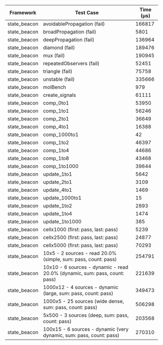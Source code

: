 | Framework | Test Case | Time (μs) |
| --- | --- | --- |
| state_beacon | avoidablePropagation (fail) | 166817 |
| state_beacon | broadPropagation (fail) | 5801 |
| state_beacon | deepPropagation (fail) | 136964 |
| state_beacon | diamond (fail) | 189476 |
| state_beacon | mux (fail) | 190945 |
| state_beacon | repeatedObservers (fail) | 52451 |
| state_beacon | triangle (fail) | 75758 |
| state_beacon | unstable (fail) | 335666 |
| state_beacon | molBench | 979 |
| state_beacon | create_signals | 61111 |
| state_beacon | comp_0to1 | 53950 |
| state_beacon | comp_1to1 | 56246 |
| state_beacon | comp_2to1 | 36649 |
| state_beacon | comp_4to1 | 16388 |
| state_beacon | comp_1000to1 | 42 |
| state_beacon | comp_1to2 | 46397 |
| state_beacon | comp_1to4 | 44686 |
| state_beacon | comp_1to8 | 43468 |
| state_beacon | comp_1to1000 | 39644 |
| state_beacon | update_1to1 | 5642 |
| state_beacon | update_2to1 | 3109 |
| state_beacon | update_4to1 | 1469 |
| state_beacon | update_1000to1 | 15 |
| state_beacon | update_1to2 | 2893 |
| state_beacon | update_1to4 | 1474 |
| state_beacon | update_1to1000 | 385 |
| state_beacon | cellx1000 (first: pass, last: pass) | 5239 |
| state_beacon | cellx2500 (first: pass, last: pass) | 24877 |
| state_beacon | cellx5000 (first: pass, last: pass) | 70293 |
| state_beacon | 10x5 - 2 sources - read 20.0% (simple, sum: pass, count: pass) | 254791 |
| state_beacon | 10x10 - 6 sources - dynamic - read 20.0% (dynamic, sum: pass, count: pass) | 221639 |
| state_beacon | 1000x12 - 4 sources - dynamic (large, sum: pass, count: pass) | 349473 |
| state_beacon | 1000x5 - 25 sources (wide dense, sum: pass, count: pass) | 506298 |
| state_beacon | 5x500 - 3 sources (deep, sum: pass, count: pass) | 203568 |
| state_beacon | 100x15 - 6 sources - dynamic (very dynamic, sum: pass, count: pass) | 270310 |
